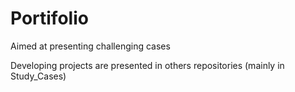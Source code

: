 # Portifolio
Aimed at presenting challenging cases

Developing projects are presented in others repositories (mainly in Study_Cases)
